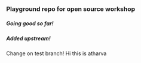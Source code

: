 ### Playground repo for open source workshop
##### Going good so far!
##### Added upstream! 
Change on test branch!
Hi this is atharva
